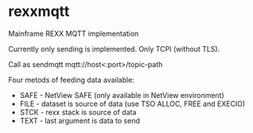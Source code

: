 # rexxmqtt
Mainframe REXX MQTT implementation


Currently only sending is implemented.
Only TCPI (without TLS).

Call as
  sendmqtt mqtt://host<:port>/topic-path <feeding-method> <additional args>
 
Four metods of feeding data available:
  * SAFE - NetView SAFE (only available in NetView environment)
  * FILE - dataset is source of data (use TSO ALLOC, FREE and EXECIO)
  * STCK - rexx stack is source of data  
  * TEXT - last argument is data to send
 
  
